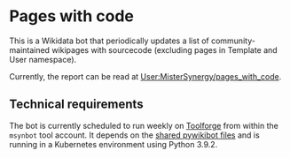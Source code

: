 # Pages with code
This is a Wikidata bot that periodically updates a list of community-maintained wikipages with sourcecode (excluding pages in Template and User namespace).

Currently, the report can be read at [User:MisterSynergy/pages_with_code](https://www.wikidata.org/wiki/User:MisterSynergy/pages_with_code).

## Technical requirements
The bot is currently scheduled to run weekly on [Toolforge](https://wikitech.wikimedia.org/wiki/Portal:Toolforge) from within the `msynbot` tool account. It depends on the [shared pywikibot files](https://wikitech.wikimedia.org/wiki/Help:Toolforge/Pywikibot#Using_the_shared_Pywikibot_files_(recommended_setup)) and is running in a Kubernetes environment using Python 3.9.2.
